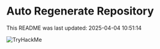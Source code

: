 # Auto Regenerate Repository

This README was last updated: 2025-04-04 10:51:14

 ![TryHackMe](https://tryhackme.com/badge/533634)